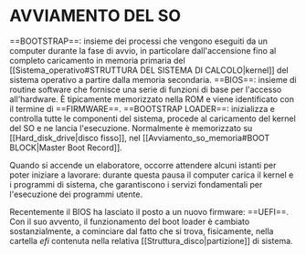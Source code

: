 # AVVIAMENTO DEL SO
==BOOTSTRAP==: insieme dei processi che vengono eseguiti da un computer durante la fase di avvio, in particolare dall'accensione fino al completo caricamento in memoria primaria del [[Sistema_operativo#STRUTTURA DEL SISTEMA DI CALCOLO|kernel]] del sistema operativo a partire dalla memoria secondaria.
==BIOS==: insieme di routine software che fornisce una serie di funzioni di base per l'accesso all'hardware. È tipicamente memorizzato nella ROM e viene identificato con il termine di ==FIRMWARE==. 
==BOOTSTRAP LOADER==: inizializza e controlla tutte le componenti del sistema, procede al caricamento del kernel del SO e ne lancia l'esecuzione. Normalmente è memorizzato su [[Hard_disk_drive|disco fisso]], nel [[Avviamento_so_memoria#BOOT BLOCK|Master Boot Record]].

Quando si accende un elaboratore, occorre attendere alcuni istanti per poter iniziare a lavorare: durante questa pausa il computer carica il kernel e i programmi di sistema, che garantiscono i servizi fondamentali per l'esecuzione dei programmi utente.

Recentemente il BIOS ha lasciato il posto a un nuovo firmware: ==UEFI==. Con il suo avvento, il funzionamento del boot loader è cambiato sostanzialmente, a cominciare dal fatto che si trova, fisicamente, nella cartella _efi_ contenuta nella relativa [[Struttura_disco|partizione]] di sistema.